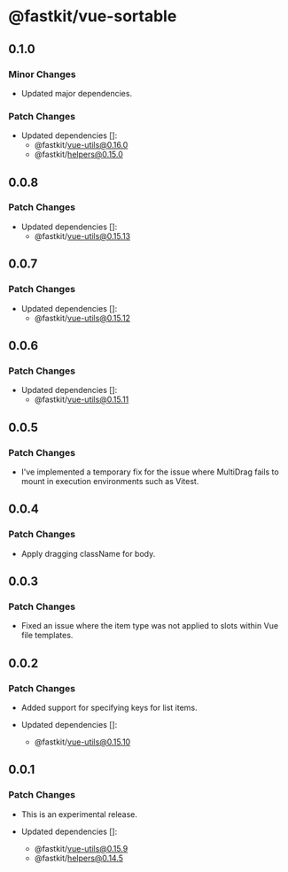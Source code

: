 # @fastkit/vue-sortable

## 0.1.0

### Minor Changes

- Updated major dependencies.

### Patch Changes

- Updated dependencies []:
  - @fastkit/vue-utils@0.16.0
  - @fastkit/helpers@0.15.0

## 0.0.8

### Patch Changes

- Updated dependencies []:
  - @fastkit/vue-utils@0.15.13

## 0.0.7

### Patch Changes

- Updated dependencies []:
  - @fastkit/vue-utils@0.15.12

## 0.0.6

### Patch Changes

- Updated dependencies []:
  - @fastkit/vue-utils@0.15.11

## 0.0.5

### Patch Changes

- I've implemented a temporary fix for the issue where MultiDrag fails to mount in execution environments such as Vitest.

## 0.0.4

### Patch Changes

- Apply dragging className for body.

## 0.0.3

### Patch Changes

- Fixed an issue where the item type was not applied to slots within Vue file templates.

## 0.0.2

### Patch Changes

- Added support for specifying keys for list items.

- Updated dependencies []:
  - @fastkit/vue-utils@0.15.10

## 0.0.1

### Patch Changes

- This is an experimental release.

- Updated dependencies []:
  - @fastkit/vue-utils@0.15.9
  - @fastkit/helpers@0.14.5
